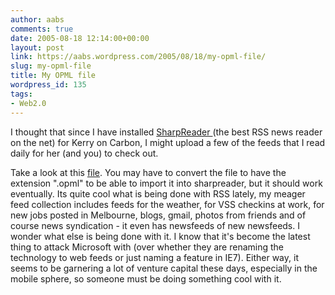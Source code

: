 ```yaml
---
author: aabs
comments: true
date: 2005-08-18 12:14:00+00:00
layout: post
link: https://aabs.wordpress.com/2005/08/18/my-opml-file/
slug: my-opml-file
title: My OPML file
wordpress_id: 135
tags:
- Web2.0
---
```


I thought that since I have installed [SharpReader ](http://www.sharpreader.com)(the best RSS news reader on the net) for Kerry on Carbon, I might upload a few of the feeds that I read daily for her (and you) to check out.

Take a look at this [file](http://aabs.aspxconnection.com/20050818.feeds.xml). You may have to convert the file to have the extension ".opml" to be able to import it into sharpreader, but it should work eventually. Its quite cool what is being done with RSS lately, my meager feed collection includes feeds for the weather, for VSS checkins at work, for new jobs posted in Melbourne, blogs, gmail, photos from friends and of course news syndication - it even has newsfeeds of new newsfeeds. I wonder what else is being done with it. I know that it's become the latest thing to attack Microsoft with (over whether they are renaming the technology to web feeds or just naming a feature in IE7). Either way, it seems to be garnering a lot of venture capital these days, especially in the mobile sphere, so someone must be doing something cool with it.
